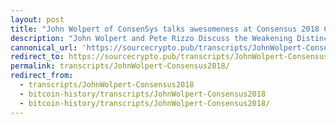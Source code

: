 ```yaml
---
layout: post
title: "John Wolpert of ConsenSys talks awesomeness at Consensus 2018 CoinDeskLIVE"
description: "John Wolpert and Pete Rizzo Discuss the Weakening Distinciton Between Private and Public Blockchain."
cannonical_url: 'https://sourcecrypto.pub/transcripts/JohnWolpert-Consensus2018/'
redirect_to: https://sourcecrypto.pub/transcripts/JohnWolpert-Consensus2018/
permalink: transcripts/JohnWolpert-Consensus2018/
redirect_from: 
  - transcripts/JohnWolpert-Consensus2018
  - bitcoin-history/transcripts/JohnWolpert-Consensus2018
  - bitcoin-history/transcripts/JohnWolpert-Consensus2018/
---
```


